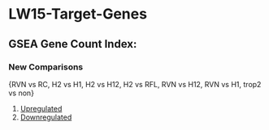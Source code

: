 # LW15-Target-Genes
## GSEA Gene Count Index:
### New Comparisons
{RVN vs RC, H2 vs H1, H2 vs H12, H2 vs RFL, RVN vs H12, RVN vs H1, trop2 vs non}
1. [Upregulated](https://github.com/ebowen19/LW15-Target-Genes/blob/main/Common%20Genes/New%20Comparisons/NewComparisons_Up_GeneTable.html)
2. [Downregulated](https://github.com/ebowen19/LW15-Target-Genes/blob/main/Common%20Genes/New%20Comparisons/NewComparisons_Down_GeneTable.html)
